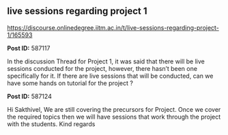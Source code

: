 ## live sessions regarding project 1
https://discourse.onlinedegree.iitm.ac.in/t/live-sessions-regarding-project-1/165593


**Post ID:** 587117

In the discussion Thread for Project 1, it was said that there will be live sessions conducted for the project, however, there hasn’t been one specifically for it.
If there are live sessions that will be conducted, can we have some hands on tutorial for the project ?

**Post ID:** 587124

Hi Sakthivel,
We are still covering the precursors for Project. Once we cover the required topics then we will have sessions that work through the project with the students.
Kind regards
